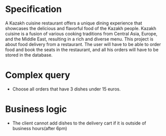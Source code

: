# Specification
A Kazakh cuisine restaurant offers a unique dining experience that showcases the delicious and flavorful food of the Kazakh people. Kazakh cuisine is a fusion of various cooking traditions from Central Asia, Europe, and the Middle East, resulting in a rich and diverse menu. This project is about food delivery from a restaurant. The user will have to be able to order food and book the seats in the restaurant, and all his orders will have to be stored in the database.
# Complex query
- Choose all orders that have 3 dishes under 15 euros.

# Business logic
- The client cannot add dishes to the delivery cart if it is outside of business hours(after 6pm)
